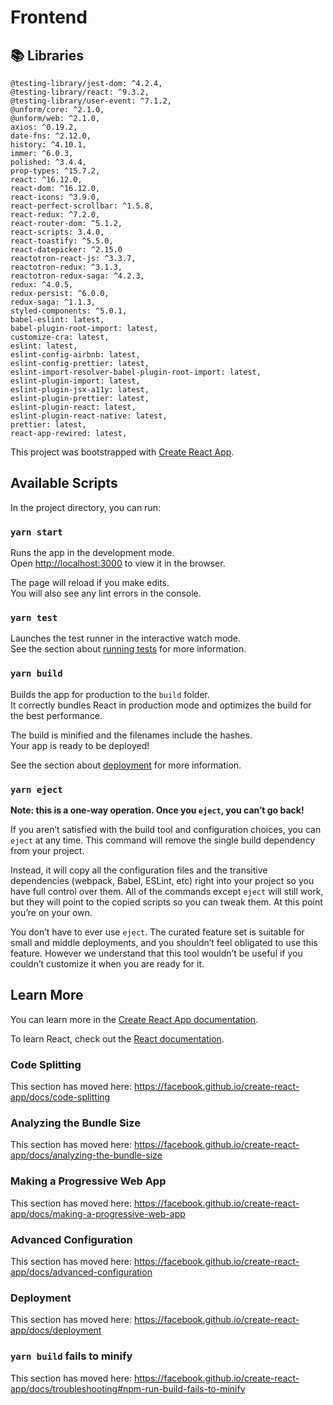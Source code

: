# Frontend

## :books: Libraries
    @testing-library/jest-dom: ^4.2.4,
    @testing-library/react: ^9.3.2,
    @testing-library/user-event: ^7.1.2,
    @unform/core: ^2.1.0,
    @unform/web: ^2.1.0,
    axios: ^0.19.2,
    date-fns: ^2.12.0,
    history: ^4.10.1,
    immer: ^6.0.3,
    polished: ^3.4.4,
    prop-types: ^15.7.2,
    react: ^16.12.0,
    react-dom: ^16.12.0,
    react-icons: ^3.9.0,
    react-perfect-scrollbar: ^1.5.8,
    react-redux: ^7.2.0,
    react-router-dom: ^5.1.2,
    react-scripts: 3.4.0,
    react-toastify: ^5.5.0,
    react-datepicker: ^2.15.0
    reactotron-react-js: ^3.3.7,
    reactotron-redux: ^3.1.3,
    reactotron-redux-saga: ^4.2.3,
    redux: ^4.0.5,
    redux-persist: ^6.0.0,
    redux-saga: ^1.1.3,
    styled-components: ^5.0.1,
    babel-eslint: latest,
    babel-plugin-root-import: latest,
    customize-cra: latest,
    eslint: latest,
    eslint-config-airbnb: latest,
    eslint-config-prettier: latest,
    eslint-import-resolver-babel-plugin-root-import: latest,
    eslint-plugin-import: latest,
    eslint-plugin-jsx-a11y: latest,
    eslint-plugin-prettier: latest,
    eslint-plugin-react: latest,
    eslint-plugin-react-native: latest,
    prettier: latest,
    react-app-rewired: latest,


This project was bootstrapped with [Create React App](https://github.com/facebook/create-react-app).

## Available Scripts

In the project directory, you can run:

### `yarn start`

Runs the app in the development mode.<br />
Open [http://localhost:3000](http://localhost:3000) to view it in the browser.

The page will reload if you make edits.<br />
You will also see any lint errors in the console.

### `yarn test`

Launches the test runner in the interactive watch mode.<br />
See the section about [running tests](https://facebook.github.io/create-react-app/docs/running-tests) for more information.

### `yarn build`

Builds the app for production to the `build` folder.<br />
It correctly bundles React in production mode and optimizes the build for the best performance.

The build is minified and the filenames include the hashes.<br />
Your app is ready to be deployed!

See the section about [deployment](https://facebook.github.io/create-react-app/docs/deployment) for more information.

### `yarn eject`

**Note: this is a one-way operation. Once you `eject`, you can’t go back!**

If you aren’t satisfied with the build tool and configuration choices, you can `eject` at any time. This command will remove the single build dependency from your project.

Instead, it will copy all the configuration files and the transitive dependencies (webpack, Babel, ESLint, etc) right into your project so you have full control over them. All of the commands except `eject` will still work, but they will point to the copied scripts so you can tweak them. At this point you’re on your own.

You don’t have to ever use `eject`. The curated feature set is suitable for small and middle deployments, and you shouldn’t feel obligated to use this feature. However we understand that this tool wouldn’t be useful if you couldn’t customize it when you are ready for it.

## Learn More

You can learn more in the [Create React App documentation](https://facebook.github.io/create-react-app/docs/getting-started).

To learn React, check out the [React documentation](https://reactjs.org/).

### Code Splitting

This section has moved here: https://facebook.github.io/create-react-app/docs/code-splitting

### Analyzing the Bundle Size

This section has moved here: https://facebook.github.io/create-react-app/docs/analyzing-the-bundle-size

### Making a Progressive Web App

This section has moved here: https://facebook.github.io/create-react-app/docs/making-a-progressive-web-app

### Advanced Configuration

This section has moved here: https://facebook.github.io/create-react-app/docs/advanced-configuration

### Deployment

This section has moved here: https://facebook.github.io/create-react-app/docs/deployment

### `yarn build` fails to minify

This section has moved here: https://facebook.github.io/create-react-app/docs/troubleshooting#npm-run-build-fails-to-minify
